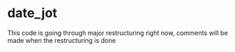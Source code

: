 # date_jot

This code is going through major restructuring right now, comments will be made when the restructuring is done
